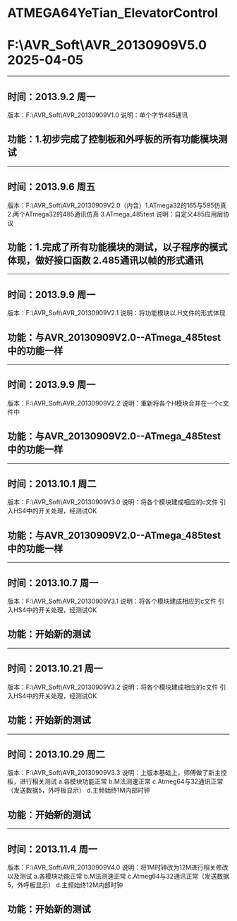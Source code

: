 # ATMEGA64YeTian_ElevatorControl
# F:\AVR_Soft\AVR_20130909V5.0 2025-04-05
----------------------------------------------------------------------
时间：2013.9.2    周一
----------------------
版本：F:\AVR_Soft\AVR_20130909V1.0
说明：单个字节485通讯

功能：1.初步完成了控制板和外呼板的所有功能模块测试
-----------------------------------------------------------------------

-----------------------------------------------------------------------
时间：2013.9.6    周五
------------------------
版本：F:\AVR_Soft\AVR_20130909V2.0（内含）1.ATmega32的165与595仿真
                                          2.两个ATmega32的485通讯仿真
                                          3.ATmega_485test
说明：自定义485应用层协议

功能：1.完成了所有功能模块的测试，以子程序的模式体现，做好接口函数
      2.485通讯以帧的形式通讯
------------------------------------------------------------------------

-------------------------------------------------------------------------
时间：2013.9.9    周一
-----------------------
版本：F:\AVR_Soft\AVR_20130909V2.1
说明：将功能模块以.H文件的形式体现

功能：与AVR_20130909V2.0--ATmega_485test中的功能一样
--------------------------------------------------------------------------

-------------------------------------------------------------------------
时间：2013.9.9    周一
-----------------------
版本：F:\AVR_Soft\AVR_20130909V2.2
说明：重新将各个H模块合并在一个c文件中

功能：与AVR_20130909V2.0--ATmega_485test中的功能一样
--------------------------------------------------------------------------

-------------------------------------------------------------------------
时间：2013.10.1    周二
-----------------------
版本：F:\AVR_Soft\AVR_20130909V3.0
说明：将各个模块建成相应的c文件
      引入HS4中的开关处理，经测试OK

功能：与AVR_20130909V2.0--ATmega_485test中的功能一样
--------------------------------------------------------------------------

-------------------------------------------------------------------------
时间：2013.10.7    周一
-----------------------
版本：F:\AVR_Soft\AVR_20130909V3.1
说明：将各个模块建成相应的c文件
      引入HS4中的开关处理，经测试OK

功能：开始新的测试
--------------------------------------------------------------------------


-------------------------------------------------------------------------
时间：2013.10.21    周一
-----------------------
版本：F:\AVR_Soft\AVR_20130909V3.2
说明：将各个模块建成相应的c文件
      引入HS4中的开关处理，经测试OK

功能：开始新的测试
--------------------------------------------------------------------------


-------------------------------------------------------------------------
时间：2013.10.29   周二
-----------------------
版本：F:\AVR_Soft\AVR_20130909V3.3
说明：上版本基础上，师傅做了新主控板，进行相关测试
      a.各模块功能正常
      b.M法测速正常
      c.Atmeg64与32通讯正常（发送数据5，外呼板显示）
      d.主频始终1M内部时钟

功能：开始新的测试
--------------------------------------------------------------------------


-------------------------------------------------------------------------
时间：2013.11.4   周一
-----------------------
版本：F:\AVR_Soft\AVR_20130909V4.0
说明：将1M时钟改为12M进行相关修改以及测试
      a.各模块功能正常
      b.M法测速正常
      c.Atmeg64与32通讯正常（发送数据5，外呼板显示）
      d.主频始终12M内部时钟

功能：开始新的测试
--------------------------------------------------------------------------
